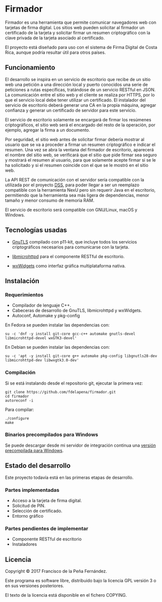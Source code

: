 Firmador
========

Firmador es una herramienta que permite comunicar navegadores web con
tarjetas de firma digital. Los sitios web pueden solicitar al firmador
un certificado de la tarjeta y solicitar firmar un resumen criptográfico
con la clave privada de la tarjeta asociado al certificado.

El proyecto está diseñado para uso con el sistema de Firma Digital de
Costa Rica, aunque podría resultar útil para otros países.


Funcionamiento
--------------

El desarrollo se inspira en un servicio de escritorio que recibe de un sitio
web una petición a una dirección local y puerto conocidos una serie de
peticiones a rutas específicas, tratándose de un servicio RESTful en JSON.
La comunicación entre el sitio web y el cliente se realiza por HTTPS, por lo
que el servicio local debe tener utilizar un certificado. El instalador del
servicio de escritorio deberá generar una CA en la propia máquina, agregar
confianza y generar un certificado de servidor para este servicio.

El servicio de escritorio solamente se encargará de firmar los resúmenes
criptográficos, el sitio web será el encargado del resto de la operación,
por ejemplo, agregar la firma a un documento.

Por seguridad, el sitio web antes de solicitar firmar debería mostrar al
usuario que se va a proceder a firmar un resumen criptográfico e indicar el
resumen. Una vez se abra la ventana del firmador de escritorio, aparecerá el
nombre del sitio web, se verificará que el sitio que pide firmar sea seguro
y mostrará el resumen al usuario, para que solamente acepte firmar si se le
ha solicitado y si el resumen coincide con el que se le mostró en el sitio
web.

La API REST de comunicación con el servidor sería compatible con la utilizada
por el proyecto [DSS](https://joinup.ec.europa.eu/asset/sd-dss/description),
para poder llegar a ser un reemplazo compatible con la herramienta NexU pero
sin requerir Java en el escritorio, permitiendo que la herramienta sea más
ligera de dependencias, menor tamaño y menor consumo de memoria RAM.

El servicio de escritorio será compatible con GNU/Linux, macOS y Windows.


Tecnologías usadas
------------------

* [GnuTLS](https://gnutls.org/) compilado con p11-kit, que incluye todos los
  servicios criptográficos necesarios para comunicarse con la tarjeta.

* [libmicrohttpd](https://www.gnu.org/software/libmicrohttpd/) para el
  componente RESTful de escritorio.

* [wxWidgets](https://wxwidgets.org/) como interfaz gráfica multiplataforma
  nativa.


Instalación
-----------

### Requerimientos

* Compilador de lenguaje C++.
* Cabeceras de desarrollo de GnuTLS, libmicrohttpd y wxWidgets.
* Autoconf, Automake y pkg-config

En Fedora se pueden instalar las dependencias con:

    su -c 'dnf -y install git-core gcc-c++ automake gnutls-devel libmicrohttpd-devel wxGTK3-devel' 

En Debian se pueden instalar las dependencias con:

    su -c 'apt -y install git-core g++ automake pkg-config libgnutls28-dev libmicrohttpd-dev libwxgtk3.0-dev'


### Compilación

Si se está instalando desde el repositorio git, ejecutar la primera vez:

    git clone https://github.com/fdelapena/firmador.git
    cd firmador
    autoreconf -i

Para compilar:

    ./configure
    make


### Binarios precompilados para Windows

Se puede descargar desde mi servidor de integración continua una
[versión precompilada para Windows](https://fran.cr/jenkins/job/firmador/job/master/lastSuccessfulBuild/artifact/*zip*/firmador.zip).


Estado del desarrollo
---------------------

Este proyecto todavía está en las primeras etapas de desarrollo.


### Partes implementadas

* Acceso a la tarjeta de firma digital.
* Solicitud de PIN.
* Selección de certificado.
* Entorno gráfico


### Partes pendientes de implementar

* Componente RESTful de escritorio
* Instaladores


Licencia
--------

Copyright © 2017 Francisco de la Peña Fernández.

Este programa es software libre, distribuido bajo la licencia GPL versión 3 o
en sus versiones posteriores.

El texto de la licencia está disponible en el fichero COPYING.


